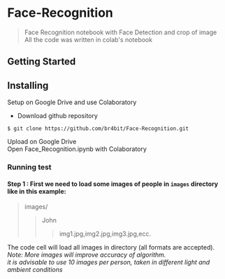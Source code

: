 # Face-Recognition
> Face Recognition notebook with Face Detection and crop of image <br>
> All the code was written in colab's notebook

## Getting Started
## Installing
Setup on Google Drive and use Colaboratory
* Download github repository
```
$ git clone https://github.com/br4bit/Face-Recognition.git
```
Upload on Google Drive <br>
Open Face_Recognition.ipynb with Colaboratory

### Running test
#### Step 1 : First we need to load some images of people in ``` images ``` directory like in this example:
> images/
>> John
>>> img1.jpg,img2.jpg,img3.jpg,ecc.

The code cell will load all images in directory (all formats are accepted).<br>
_Note: More images will improve accuracy of algorithm.<br>
it is advisable to use 10 images per person, taken in different light and ambient conditions_
